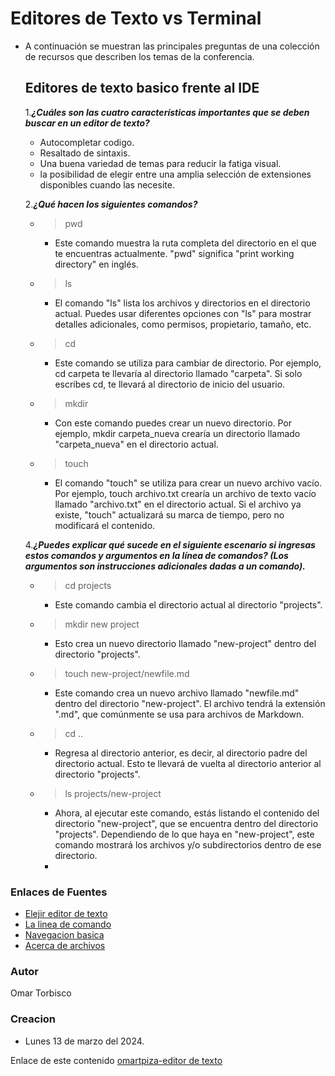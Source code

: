 # Editores de Texto vs Terminal
- A continuación se muestran las principales preguntas de una colección de recursos que describen los temas de la conferencia.
  ## Editores de texto basico frente al IDE
  
   1.***¿Cuáles son las cuatro características importantes que se deben buscar en un editor de texto?***
    - Autocompletar codigo.
    - Resaltado de sintaxis.
    - Una buena variedad de temas para reducir la fatiga visual.
    - la posibilidad de elegir entre una amplia selección de extensiones disponibles cuando las necesite.
      
   2.***¿Qué hacen los siguientes comandos?***
    - >pwd
      - Este comando muestra la ruta completa del directorio en el que te encuentras actualmente. "pwd" significa "print working directory" en inglés.
    - >ls
      - El comando "ls" lista los archivos y directorios en el directorio actual. Puedes usar diferentes opciones con "ls" para mostrar detalles adicionales, como permisos, propietario, tamaño, etc.
    - >cd
      - Este comando se utiliza para cambiar de directorio. Por ejemplo, cd carpeta te llevaría al directorio llamado "carpeta". Si solo escribes cd, te llevará al directorio de inicio del usuario.
    - >mkdir
      - Con este comando puedes crear un nuevo directorio. Por ejemplo, mkdir carpeta_nueva crearía un directorio llamado "carpeta_nueva" en el directorio actual.
    - >touch
      -  El comando "touch" se utiliza para crear un nuevo archivo vacío. Por ejemplo, touch archivo.txt crearía un archivo de texto vacío llamado "archivo.txt" en el directorio actual. Si el archivo ya existe, "touch" actualizará su marca de tiempo, pero no modificará el contenido.
    
   4.***¿Puedes explicar qué sucede en el siguiente escenario si ingresas estos comandos y argumentos en la línea de comandos? (Los argumentos son instrucciones adicionales dadas a un comando).***

    - >cd projects
      -  Este comando cambia el directorio actual al directorio "projects".
    - >mkdir new project
      - Esto crea un nuevo directorio llamado "new-project" dentro del directorio "projects".
    - >touch new-project/newfile.md
      - Este comando crea un nuevo archivo llamado "newfile.md" dentro del directorio "new-project". El archivo tendrá la extensión ".md", que comúnmente se usa para archivos de Markdown.
    - >cd ..
      - Regresa al directorio anterior, es decir, al directorio padre del directorio actual. Esto te llevará de vuelta al directorio anterior al directorio "projects".
    - >ls projects/new-project
      - Ahora, al ejecutar este comando, estás listando el contenido del directorio "new-project", que se encuentra dentro del directorio "projects". Dependiendo de lo que haya en "new-project", este comando mostrará los archivos y/o subdirectorios dentro de ese directorio.
      - 
### Enlaces de Fuentes
-  [Elejir editor de texto](https://entertechschool.github.io/code-102-guide/curriculum/class-02/Choosing-A-Text-Editor-The-Older-Coder-es.pdf)
- [La linea de comando](https://ryanstutorials.net/linuxtutorial/commandline.php)
- [Navegacion basica](https://ryanstutorials.net/linuxtutorial/navigation.php)
- [Acerca de archivos](https://ryanstutorials.net/linuxtutorial/aboutfiles.php)

### Autor
Omar Torbisco

### Creacion
- Lunes 13 de marzo del 2024.

Enlace de este contenido [omartpiza-editor de texto](https://omartpiza.github.io/reading-notes/editortexto)
